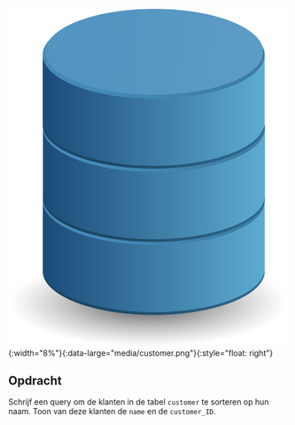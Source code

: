 ![database icon](media/database.png "DB"){:width="8%"}{:data-large="media/customer.png"}{:style="float: right"}

## Opdracht
Schrijf een query om de klanten in de tabel `customer` te sorteren op hun naam. Toon van deze klanten de `name` en de `customer_ID`.